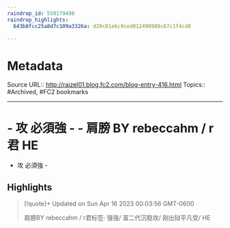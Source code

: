 ```yaml
---
raindrop_id: 558179498
raindrop_highlights:
  643b8fcc25a8d7c109a3326a: d29c81e6c9ced012490989c67c1f4cd8

---
```


# Metadata
Source URL:: http://raizel01.blog.fc2.com/blog-entry-416.html
Topics:: #Archived, #FC2 bookmarks

---
# - 攻 必須強 - - 肩膀 BY rebeccahm / r君 HE

- 攻 必須強 -

## Highlights

> [!quote]+ Updated on Sun Apr 16 2023 00:03:56 GMT-0600
>
> 肩膀BY rebeccahm / r君标签: 强强/ 富二代沉稳攻/ 刚出狱平凡受/ HE
